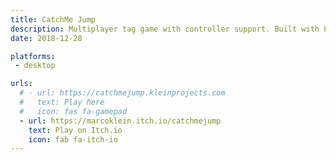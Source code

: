 ```yaml
---
title: CatchMe Jump
description: Multiplayer tag game with controller support. Built with Phaser 3.
date: 2018-12-28

platforms:
 - desktop

urls:
  # - url: https://catchmejump.kleinprojects.com
  #   text: Play here
  #   icon: fas fa-gamepad
  - url: https://marcoklein.itch.io/catchmejump
    text: Play on Itch.io
    icon: fab fa-itch-io
---
```

